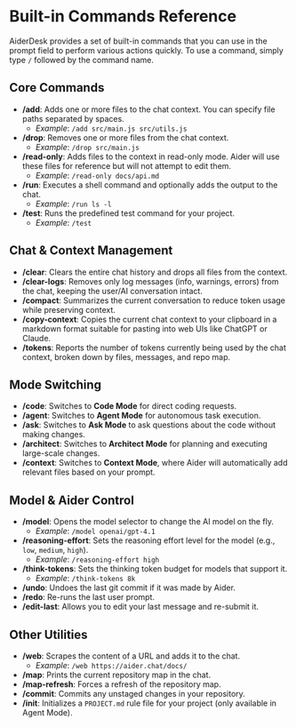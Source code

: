 # Built-in Commands Reference

AiderDesk provides a set of built-in commands that you can use in the prompt field to perform various actions quickly. To use a command, simply type `/` followed by the command name.

## Core Commands

- **/add**: Adds one or more files to the chat context. You can specify file paths separated by spaces.
  - *Example*: `/add src/main.js src/utils.js`
- **/drop**: Removes one or more files from the chat context.
  - *Example*: `/drop src/main.js`
- **/read-only**: Adds files to the context in read-only mode. Aider will use these files for reference but will not attempt to edit them.
  - *Example*: `/read-only docs/api.md`
- **/run**: Executes a shell command and optionally adds the output to the chat.
  - *Example*: `/run ls -l`
- **/test**: Runs the predefined test command for your project.
  - *Example*: `/test`

## Chat & Context Management

- **/clear**: Clears the entire chat history and drops all files from the context.
- **/clear-logs**: Removes only log messages (info, warnings, errors) from the chat, keeping the user/AI conversation intact.
- **/compact**: Summarizes the current conversation to reduce token usage while preserving context.
- **/copy-context**: Copies the current chat context to your clipboard in a markdown format suitable for pasting into web UIs like ChatGPT or Claude.
- **/tokens**: Reports the number of tokens currently being used by the chat context, broken down by files, messages, and repo map.

## Mode Switching

- **/code**: Switches to **Code Mode** for direct coding requests.
- **/agent**: Switches to **Agent Mode** for autonomous task execution.
- **/ask**: Switches to **Ask Mode** to ask questions about the code without making changes.
- **/architect**: Switches to **Architect Mode** for planning and executing large-scale changes.
- **/context**: Switches to **Context Mode**, where Aider will automatically add relevant files based on your prompt.

## Model & Aider Control

- **/model**: Opens the model selector to change the AI model on the fly.
  - *Example*: `/model openai/gpt-4.1`
- **/reasoning-effort**: Sets the reasoning effort level for the model (e.g., `low`, `medium`, `high`).
  - *Example*: `/reasoning-effort high`
- **/think-tokens**: Sets the thinking token budget for models that support it.
  - *Example*: `/think-tokens 8k`
- **/undo**: Undoes the last git commit if it was made by Aider.
- **/redo**: Re-runs the last user prompt.
- **/edit-last**: Allows you to edit your last message and re-submit it.

## Other Utilities

- **/web**: Scrapes the content of a URL and adds it to the chat.
  - *Example*: `/web https://aider.chat/docs/`
- **/map**: Prints the current repository map in the chat.
- **/map-refresh**: Forces a refresh of the repository map.
- **/commit**: Commits any unstaged changes in your repository.
- **/init**: Initializes a `PROJECT.md` rule file for your project (only available in Agent Mode).